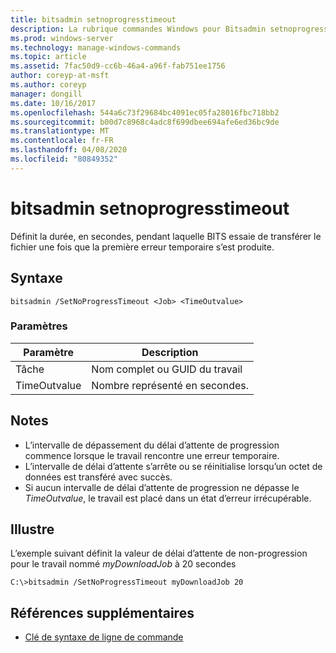```yaml
---
title: bitsadmin setnoprogresstimeout
description: La rubrique commandes Windows pour Bitsadmin setnoprogresstimeout, qui définit la durée, en secondes, pendant laquelle le service tente de transférer le fichier après qu’une erreur temporaire se produit.
ms.prod: windows-server
ms.technology: manage-windows-commands
ms.topic: article
ms.assetid: 7fac50d9-cc6b-46a4-a96f-fab751ee1756
author: coreyp-at-msft
ms.author: coreyp
manager: dongill
ms.date: 10/16/2017
ms.openlocfilehash: 544a6c73f29684bc4091ec05fa28016fbc718bb2
ms.sourcegitcommit: b00d7c8968c4adc8f699dbee694afe6ed36bc9de
ms.translationtype: MT
ms.contentlocale: fr-FR
ms.lasthandoff: 04/08/2020
ms.locfileid: "80849352"
---
```

# <a name="bitsadmin-setnoprogresstimeout"></a>bitsadmin setnoprogresstimeout

Définit la durée, en secondes, pendant laquelle BITS essaie de transférer le fichier une fois que la première erreur temporaire s’est produite.

## <a name="syntax"></a>Syntaxe

```
bitsadmin /SetNoProgressTimeout <Job> <TimeOutvalue>
```

### <a name="parameters"></a>Paramètres

|Paramètre|Description|
|---------|-----------|
|Tâche|Nom complet ou GUID du travail|
|TimeOutvalue|Nombre représenté en secondes.|

## <a name="remarks"></a>Notes

-   L’intervalle de dépassement du délai d’attente de progression commence lorsque le travail rencontre une erreur temporaire.
-   L’intervalle de délai d’attente s’arrête ou se réinitialise lorsqu’un octet de données est transféré avec succès.
-   Si aucun intervalle de délai d’attente de progression ne dépasse le *TimeOutvalue*, le travail est placé dans un état d’erreur irrécupérable.

## <a name="examples"></a><a name=BKMK_examples></a>Illustre

L’exemple suivant définit la valeur de délai d’attente de non-progression pour le travail nommé *myDownloadJob* à 20 secondes
```
C:\>bitsadmin /SetNoProgressTimeout myDownloadJob 20
```

## <a name="additional-references"></a>Références supplémentaires

- [Clé de syntaxe de ligne de commande](command-line-syntax-key.md)